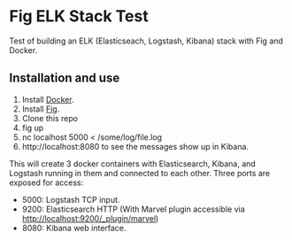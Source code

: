 # Fig ELK Stack Test

Test of building an ELK (Elasticseach, Logstash, Kibana) stack with Fig and Docker.

## Installation and use
1. Install [Docker](http://docker.io).
2. Install [Fig](http://fig.sh).
3. Clone this repo
4. fig up
5. nc localhost 5000 < /some/log/file.log
6. http://localhost:8080 to see the messages show up in Kibana.

This will create 3 docker containers with Elasticsearch, Kibana, and Logstash running in them and connected to each other. Three ports are exposed for access:
* 5000: Logstash TCP input.
* 9200: Elasticsearch HTTP (With Marvel plugin accessible via [http://localhost:9200/_plugin/marvel](http://localhost:9200/_plugin/marvel))
* 8080: Kibana web interface.
